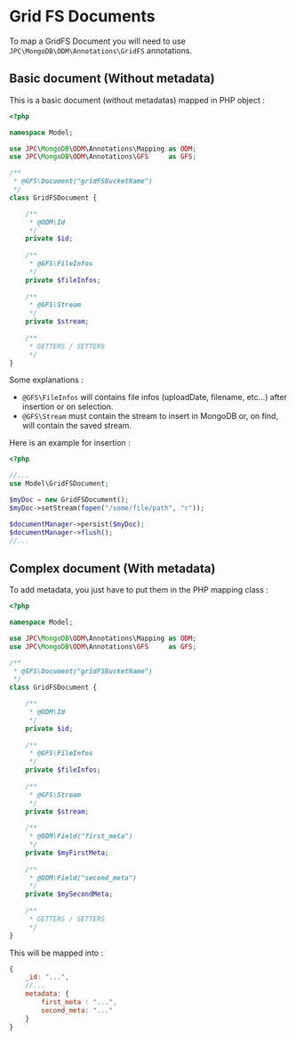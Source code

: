 # Grid FS Documents

To map a GridFS Document you will need to use `JPC\MongoDB\ODM\Annotations\GridFS` annotations.

## Basic document (Without metadata)

This is a basic document (without metadatas) mapped in PHP object :

```php
<?php

namespace Model;

use JPC\MongoDB\ODM\Annotations\Mapping as ODM;
use JPC\MongoDB\ODM\Annotations\GFS     as GFS;

/**
 * @GFS\Document("gridFSBucketName")
 */
class GridFSDocument {

	/**
     * @ODM\Id
     */
    private $id;
    
    /**
     * @GFS\FileInfos
     */
    private $fileInfos;
    
    /**
     * @GFS\Stream
     */
    private $stream;
    
    /**
     * GETTERS / SETTERS
     */
}
```

Some explanations :

* `@GFS\FileInfos` will contains file infos (uploadDate, filename, etc...) after insertion or on selection.
* `@GFS\Stream` must contain the stream to insert in MongoDB or, on find,  will contain the saved stream.

Here is an example for insertion :

```php
<?php

//...
use Model\GridFSDocument;

$myDoc = new GridFSDocument();
$myDoc->setStream(fopen("/some/file/path", "r"));

$documentManager->persist($myDoc);
$documentManager->flush();
//...
```


## Complex document (With metadata)

To add metadata, you just have to put them in the PHP mapping class :

```php
<?php

namespace Model;

use JPC\MongoDB\ODM\Annotations\Mapping as ODM;
use JPC\MongoDB\ODM\Annotations\GFS     as GFS;

/**
 * @GFS\Document("gridFSBucketName")
 */
class GridFSDocument {

	/**
     * @ODM\Id
     */
    private $id;
    
    /**
     * @GFS\FileInfos
     */
    private $fileInfos;
    
    /**
     * @GFS\Stream
     */
    private $stream;
    
    /**
     * @ODM\Field("first_meta")
     */
    private $myFirstMeta;
    
    /**
     * @ODM\Field("second_meta")
     */
    private $mySecondMeta;
    
    /**
     * GETTERS / SETTERS
     */
}
```

This will be mapped into :

```javascript
{
	_id: "...",
    //...
    metadata: {
    	first_meta : "...",
        second_meta: "..."
    }
}
```
